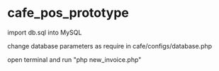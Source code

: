 # cafe_pos_prototype
import db.sql into MySQL

change database parameters as require in cafe/configs/database.php

open terminal and run "php new_invoice.php"
